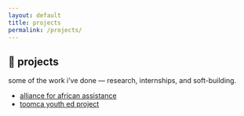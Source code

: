 ```yaml
---
layout: default
title: projects
permalink: /projects/
---
```


## 🌼 projects

some of the work i’ve done — research, internships, and soft-building.

- [alliance for african assistance](projects/alliance-internship.md)
- [toomca youth ed project](projects/toomca.md)
